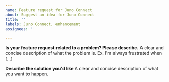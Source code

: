 ```yaml
---
name: Feature request for Juno Connect
about: Suggest an idea for Juno Connect
title: ''
labels: Juno Connect, enhancement
assignees: ''

---
```


**Is your feature request related to a problem? Please describe.**
A clear and concise description of what the problem is. Ex. I'm always frustrated when [...]

**Describe the solution you'd like**
A clear and concise description of what you want to happen.

